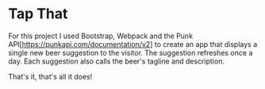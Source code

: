 # Tap That

For this project I used Bootstrap, Webpack and the Punk API[https://punkapi.com/documentation/v2] to create an app that displays a single new beer suggestion to the visitor. The suggestion refreshes once a day. Each suggestion also calls the beer's tagline and description.

That's it, that's all it does!